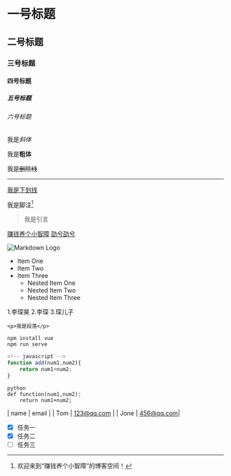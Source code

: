 <!-- 标题 -->
# 一号标题

## 二号标题

### 三号标题

#### 四号标题

##### 五号标题

###### 六号标题

<!-- 斜体 -->
我是*斜体*

<!-- 粗体 -->
我是**粗体**

<!-- 删除线 -->
我是~~删除线~~

<!-- 分割线 -->
---

<!-- 下划线 -->
<u>我是下划线</u>

<!-- 脚注 -->
我是脚注[^1]

[^1]: 欢迎来到“赚钱养个小智障”的博客空间！

<!-- 引言 -->
> 我是引言

<!-- 链接 -->
[赚钱养个小智障](https://lichen.blog.csdn.net/)
[劭兮劭兮](https://yang.blog.csdn.net/)

<!-- 图片 -->
![Markdown Logo](https://markdown-here.com/img/icon256.png)

<!-- 无序列表 -->
- Item One
- Item Two
- Item Three
   - Nested Item One
   - Nested Item Two
   - Nested Item Three

<!-- 有序列表 -->
1.李琛昊
2.李琛
3.琛儿子

<!-- 代码 -->
`<p>我是段落</p>`



<!-- git 中的 Markdown -->

<!-- 代码块 -->

```
npm install vue 
npm run serve
```

```javascript
<!-- javascript -->
function add(num1,num2){
    return num1+num2;
}
```

```
python
def function(num1,num2):
 	return num1+num2;
```

<!-- 表格 -->
|     name    |   email   |
|      Tom    |  123@qq.com |
|      Jone   |     456@qq.com|

<!-- 任务列表 -->
- [x] 任务一
- [x] 任务二
- [ ] 任务三 
